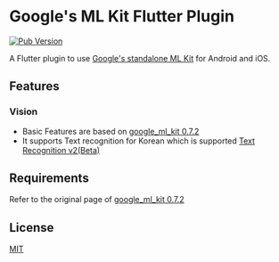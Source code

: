 # Google's ML Kit Flutter Plugin

[![Pub Version](https://img.shields.io/pub/v/google_ml_kit_for_korean)](https://pub.dev/packages/google_ml_kit_for_korean)

A Flutter plugin to use [Google's standalone ML Kit](https://developers.google.com/ml-kit) for Android and iOS.

## Features

### Vision
- Basic Features are based on [google_ml_kit 0.7.2](https://pub.dev/packages/google_ml_kit)
- It supports Text recognition for Korean which is supported [Text Recognition v2(Beta)](https://developers.google.com/ml-kit/vision/text-recognition/v2)

## Requirements
Refer to the original page of [google_ml_kit 0.7.2](https://pub.dev/packages/google_ml_kit)

## License
[MIT](https://choosealicense.com/licenses/mit/)
